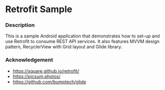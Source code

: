 # Retrofit Sample

### Description

This is a sample Android application that demonstrates how to set-up and use Retrofit to consume REST API services. It also features MVVM design pattern, RecyclerView with Grid layout and Glide library.


### Acknowledgement

- https://square.github.io/retrofit/
- https://picsum.photos/
- https://github.com/bumptech/glide
